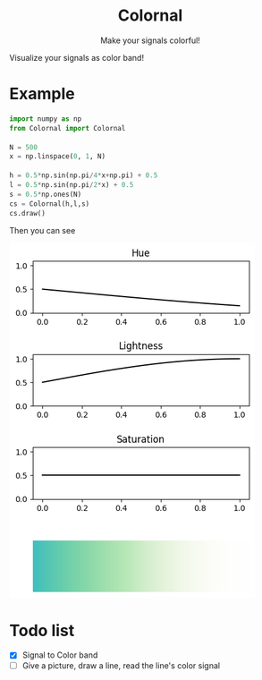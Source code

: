 <h1 align="center">
Colornal
</h1>

<p align="center">
Make your signals colorful!
</p>

Visualize your signals as color band!

# Example

```Python
import numpy as np
from Colornal import Colornal

N = 500
x = np.linspace(0, 1, N)

h = 0.5*np.sin(np.pi/4*x+np.pi) + 0.5
l = 0.5*np.sin(np.pi/2*x) + 0.5
s = 0.5*np.ones(N)
cs = Colornal(h,l,s)
cs.draw()
```

Then you can see

![example](./example.png)

# Todo list
- [x] Signal to Color band
- [ ] Give a picture, draw a line, read the line's color signal
